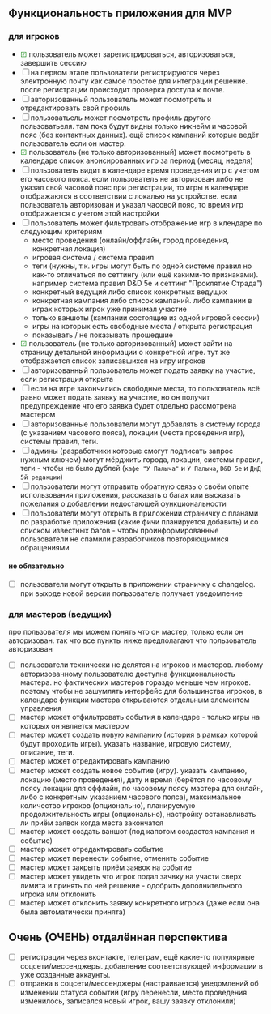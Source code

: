 ## Функциональность приложения для MVP

### для игроков
- <span style="color:green">&#x2611;</span> пользователь может зарегистрироваться, авторизоваться, завершить сессию
- &#x2610; на первом этапе пользователи регистрируются через электронную почту как самое простое для интеграции решение. после регистрации происходит проверка доступа к почте.
- &#x2610; авторизованный пользователь может посмотреть и отредактировать свой профиль
- &#x2610; пользоватьель может посмотреть профиль другого пользоватьеля. там пока будут видны только никнейм и часовой пояс (без контактных данных). ещё список кампаний которые ведёт пользователь если он мастер.
- <span style="color:green">&#x2611;</span> пользователь (не только авторизованный) может посмотреть в календаре список анонсированных игр за период (месяц, неделя)
- &#x2610; пользователь видит в календаре время проведения игр с учетом его часового пояса. если пользователь не авторизован либо не указал свой часовой пояс при регистрации, то игры в календаре отображаются в соответствии с локалью на устройстве. если пользователь авторизован и указал часовой пояс, то время игр отображается с учетом этой настройки
- &#x2610; пользователь может фильтровать отображение игр в клендаре по следующим критериям
  - место проведения (онлайн/оффлайн, город проведения, конкретная локация)
  - игровая система / система правил
  - теги (нужны, т.к. игры могут быть по одной системе правил но как-то отличаться по сеттингу (или ещё какими-то признаками). например система правил D&D 5e и сеттинг "Проклятие Страда")
  - конкретный ведущий либо список конкретных ведущих
  - конкретная кампания либо список кампаний. либо кампании в играх которых игрок уже принимал участие
  - только ваншоты (кампании состоящие из одной игровой сессии)
  - игры на которых есть свободные места / открыта регистрация
  - показывать / не показывать прошедшие
- <span style="color:green">&#x2611;</span> пользователь (не только авторизованный) может зайти на страницу детальной информации о конкретной игре. тут же отображается список записавшихся на игру игроков
- &#x2610; авторизованный пользователь может подать заявку на участие, если регистрация открыта
- &#x2610; если на игре закончились свободные места, то пользователь всё равно может подать заявку на участие, но он получит предупреждение что его заявка будет отдельно рассмотрена мастером
- &#x2610; авторизованные пользователи могут добавлять в систему города (с указанием часового пояса), локации (места проведения игр), системы правил, теги.
- &#x2610; админы (разработчики которые смогут подписать запрос нужным ключем) могут мёрджить города, локации, системы правил, теги - чтобы не было дублей (`кафе "У Палыча"` и `У Палыча`, `D&D 5e` и `ДнД 5й редакции`)
- &#x2610; пользователи могут отправить обратную связь о своём опыте использования приложения, рассказать о багах или высказать пожелания о добавлении недостающей функциональности
- &#x2610; пользователи могут открыть в приложении страничку с планами по разработке приложения (какие фичи планируется добавить) и со списком известных багов - чтобы проинформированные пользователи не спамили разработчиков повторяющимися обращениями
#### не обязательно
- &#x2610; пользователи могут открыть в приложении страничку c changelog. при выходе новой версии пользователь получает уведомление

### для мастеров (ведущих)
про пользователя мы можем понять что он мастер, только если он авторизован. так что все пункты ниже предполагают что пользователь авторизован

- &#x2610; пользователи технически не делятся на игроков и мастеров. любому авторизованному пользователю доступна функциональность мастера. но фактических мастеров гораздо меньше чем игроков. поэтому чтобы не зашумлять интерфейс для большинства игроков, в календаре функции мастера открываются отдельным элементом управления
- &#x2610; мастер может отфильтровать события в календаре - только игры на которых он является мастером
- &#x2610; мастер может создать новую кампанию (история в рамках которой будут проходить игры). указать название, игровую систему, описание, теги.
- &#x2610; мастер может отредактировать кампанию
- &#x2610; мастер может создать новое событие (игру). указать кампанию, локацию (место проведения), дату и время (берётся по часовому поясу локации для оффлайн, по часовому поясу мастера для онлайн, либо с конкретным указанием часового пояса), максимальное количество игроков (опционально), планируемую продолжительность игры (опционально), настройку останавливать ли приём заявок когда места закончатся
- &#x2610; мастер может создать ваншот (под капотом создастся кампания и событие)
- &#x2610; мастер может отредактировать событие
- &#x2610; мастер может перенести событие, отменить событие
- &#x2610; мастер может закрыть приём заявок на событие
- &#x2610; мастер может увидеть что игрок подал зачвку на участи сверх лимита и принять по ней решение - одобрить дополнительного игрока или отклонить
- &#x2610; мастер может отклонить заявку конкретного игрока (даже если она была автоматически принята)

## Очень (ОЧЕНЬ) отдалённая перспектива
- &#x2610; регистрация через вконтакте, телеграм, ещё какие-то популярные соцсети/мессенджеры. добавление соответствующей информации в уже созданные аккаунты.
- &#x2610; отправка в соцсети/мессенджеры (настраивается) уведомлений об изменении статуса событий (игру перенесли, место проведения изменилось, записался новый игрок, вашу заявку отклонили)
